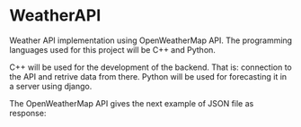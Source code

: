 # WeatherAPI
Weather API implementation using OpenWeatherMap API. The programming languages used for this 
project will be C++ and Python.

C++ will be used for the development of the backend. That is: connection to the API and retrive 
data from there. Python will be used for forecasting it in a server using django.

The OpenWeatherMap API gives the next example of JSON file as response:

